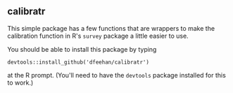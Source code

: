 calibratr
---------

This simple package has a few functions that are wrappers to make the calibration function in
R's `survey` package a little easier to use.

You should be able to install this package by typing 

    devtools::install_github('dfeehan/calibratr')

at the R prompt. (You'll need to have the `devtools` package installed for this to work.)


